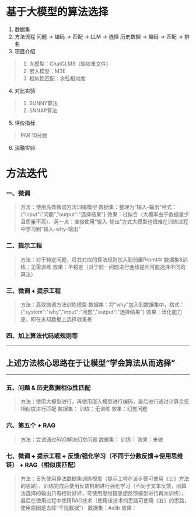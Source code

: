 # 基于大模型的算法选择

1. 数据集
2. 方法流程
问题 → 编码 → 匹配 → LLM → 选择
历史数据 → 编码 → 匹配 → 排名
3. 项目介绍
>1. 大模型：ChatGLM3（缺权重文件）
>2. 嵌入模型：M3E
>3. 相似性匹配：余弦相似度
4. 对比实验
>1. SUNNY算法
>2. SNNAP算法
5. 评价指标
>PAR 10分数
6. 消融实验





# 方法迭代

### **一、微调**
>方法：使用高效微调方法训练模型
>数据集：整理为“输入-输出”格式：{"input":"问题","output":"选择结果"}
>效果：过拟合（大概率由于数据量少且质量不高）、另一点：直接使用“输入-输出”方式大模型也很难在训练过程中学习到“输入-why-输出”
### **二、提示工程**
>方法：对于特定问题，将其对应的算法规则加入到前置Promt中
>数据集&训练：无需训练
>效果：不稳定（对于同一问题进行连续提问可能选择不同的算法）
### **三、微调 + 提示工程**
>方法：高效微调方法训练模型
>数据集：将“why”加入到数据集中，格式：{"system":"why","input":"问题","output":"选择结果"}
>效果：泛化能力差，即在未知数据上选择效果差
### **四、加上算法代码或规则等**
---
上述方法核心思路在于让模型“学会算法从而选择”
---

------



### **五、问题 & 历史数据相似性匹配**
>方法：使用大模型进行，再使用嵌入模型进行编码，最后进行通过计算余弦相似度进行匹配
>数据集：
>训练：无训练
>效果：幻觉问题

### **六、第五个 + RAG**

>方法：尝试通过RAG解决幻觉问题
>数据集：
>训练：
>效果：未做

### **七、微调 + 提示工程 + 反馈/强化学习（不同于分数反馈→使用思维链） + RAG（相似度匹配）**
>方法：首先使用算法数据集训练模型（提示工程在该步骤可使用《三》方法的思路），训练完成后使用反馈机制进行强化学习（不同于文本反馈，因算法选择的输出只有相对好坏，可使用思维链思想反馈模型进行再次训练），最后在使用过程中使用RAG技术（使用该技术的思路可使用《五》的思路，使用原因是去除“干扰数据”）
>数据集：Aslib
>效果：
